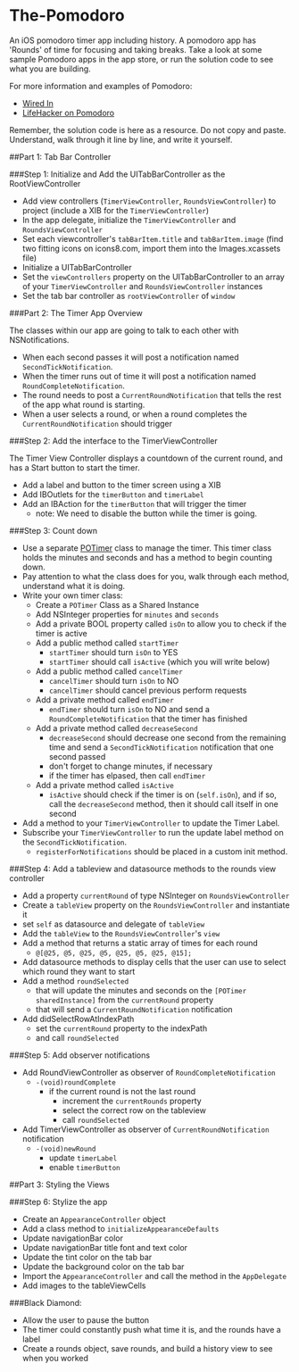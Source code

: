 The-Pomodoro
============

An iOS pomodoro timer app including history. A pomodoro app has 'Rounds' of time for focusing and taking breaks. Take a look at some sample Pomodoro apps in the app store, or run the solution code to see what you are building.

For more information and examples of Pomodoro:

* [Wired In](https://itunes.apple.com/US/app/id953366135)
* [LifeHacker on Pomodoro](http://lifehacker.com/productivity-101-a-primer-to-the-pomodoro-technique-1598992730)

Remember, the solution code is here as a resource. Do not copy and paste. Understand, walk through it line by line, and write it yourself.

##Part 1: Tab Bar Controller

###Step 1: Initialize and Add the UITabBarController as the RootViewController
- Add view controllers (```TimerViewController```, ```RoundsViewController```) to project (include a XIB for the ```TimerViewController```)
- In the app delegate, initialize the ```TimerViewController``` and ```RoundsViewController```
- Set each viewcontroller's ```tabBarItem.title``` and ```tabBarItem.image``` (find two fitting icons on icons8.com, import them into the Images.xcassets file)
- Initialize a UITabBarController
- Set the ```viewControllers``` property on the UITabBarController to an array of your ```TimerViewController``` and ```RoundsViewController``` instances
- Set the tab bar controller as ```rootViewController``` of ```window```

###Part 2: The Timer App Overview

The classes within our app are going to talk to each other with NSNotifications. 

- When each second passes it will post a notification named ```SecondTickNotification```. 
- When the timer runs out of time it will post a notification named ```RoundCompleteNotification```.  
- The round needs to post a ```CurrentRoundNotification``` that tells the rest of the app what round is starting. 
- When a user selects a round, or when a round completes the ```CurrentRoundNotification``` should trigger 

###Step 2: Add the interface to the TimerViewController

The Timer View Controller displays a countdown of the current round, and has a Start button to start the timer.

- Add a label and button to the timer screen using a XIB
- Add IBOutlets for the ```timerButton``` and ```timerLabel```
- Add an IBAction for the ```timerButton``` that will trigger the timer
  - note: We need to disable the button while the timer is going.
 
###Step 3: Count down
- Use a separate [POTimer](https://github.com/DevMountain/The-Pomodoro/blob/solution/The%20Pomodoro/POTimer.m) class to manage the timer. This timer class holds the minutes and seconds and has a method to begin counting down. 
- Pay attention to what the class does for you, walk through each method, understand what it is doing.
- Write your own timer class:
  - Create a ```POTimer``` Class as a Shared Instance
  - Add NSInteger properties for ```minutes``` and ```seconds```
  - Add a private BOOL property called ```isOn``` to allow you to check if the timer is active
  - Add a public method called ```startTimer```
    - ```startTimer``` should turn ```isOn``` to YES
    - ```startTimer``` should call ```isActive``` (which you will write below)
  - Add a public method called ```cancelTimer```
    - ```cancelTimer``` should turn ```isOn``` to NO
    - ```cancelTimer``` should cancel previous perform requests
  - Add a private method called ```endTimer```
    - ```endTimer``` should turn ```isOn``` to NO and send a ```RoundCompleteNotification``` that the timer has finished
  - Add a private method called ```decreaseSecond```
    - ```decreaseSecond``` should decrease one second from the remaining time and send a ```SecondTickNotification``` notification that one second passed
    - don't forget to change minutes, if necessary
    - if the timer has elpased, then call ```endTimer```
  - Add a private method called ```isActive```
    - ```isActive``` should check if the timer is on (```self.isOn```), and if so, call the ```decreaseSecond``` method, then it should call itself in one second
- Add a method to your ```TimerViewController``` to update the Timer Label.
- Subscribe your ```TimerViewController``` to run the update label method on the ```SecondTickNotification```.
  - ```registerForNotifications``` should be placed in a custom init method. 

###Step 4: Add a tableview and datasource methods to the rounds view controller
- Add a property ```currentRound``` of type NSInteger on ```RoundsViewController```
- Create a ```tableView``` property on the ```RoundsViewController``` and instantiate it
- set ```self``` as datasource and delegate of ```tableView```
- Add the ```tableView``` to the ```RoundsViewController```'s ```view```
- Add a method that returns a static array of times for each round  
  - ```@[@25, @5, @25, @5, @25, @5, @25, @15];```
- Add datasource methods to display cells that the user can use to select which round they want to start
- Add a method ```roundSelected```
  - that will update the minutes and seconds on the ```[POTimer sharedInstance]``` from the ```currentRound``` property
  - that will send a ```CurrentRoundNotification``` notification
- Add didSelectRowAtIndexPath
  - set the ```currentRound``` property to the indexPath   
  - and call ```roundSelected```

###Step 5: Add observer notifications
- Add RoundViewController as observer of ```RoundCompleteNotification```
  - ```-(void)roundComplete```
    - if the current round is not the last round 
      - increment the ```currentRounds``` property
      - select the correct row on the tableview
      - call ```roundSelected```
- Add TimerViewController as observer of ```CurrentRoundNotification``` notification
  - ```-(void)newRound```
    - update ```timerLabel```
    - enable ```timerButton```

##Part 3: Styling the Views

###Step 6: Stylize the app
- Create an ```AppearanceController``` object
- Add a class method to ```initializeAppearanceDefaults```
- Update navigationBar color
- Update navigationBar title font and text color
- Update the tint color on the tab bar
- Update the background color on the tab bar
- Import the ```AppearanceController``` and call the method in the ```AppDelegate```
- Add images to the tableViewCells

###Black Diamond:
- Allow the user to pause the button
- The timer could constantly push what time it is, and the rounds have a label
- Create a rounds object, save rounds, and build a history view to see when you worked
